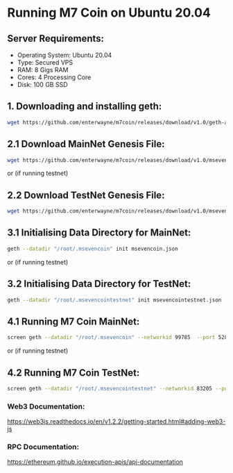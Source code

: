 # Running M7 Coin on Ubuntu 20.04

## Server Requirements:

- Operating System: Ubuntu 20.04
- Type: Secured VPS 
- RAM: 8 Gigs RAM
- Cores: 4 Processing Core
- Disk: 100 GB SSD

## 1. Downloading and installing geth:

```sh
wget https://github.com/enterwayne/m7coin/releases/download/v1.0/geth-alltools-linux-amd64.tar.xz && tar -xvf geth-alltools-linux-amd64.tar.xz && cd geth-alltools-linux-amd64 && cp * /usr/local/bin && cd ../ && rm -rf geth-alltools-linux-amd64 && rm geth-alltools-linux-amd64.tar.xz
```



## 2.1 Download MainNet Genesis File:
```sh
wget https://github.com/enterwayne/m7coin/releases/download/v1.0/msevencoin.json
```


or (if running testnet)


## 2.2 Download TestNet Genesis File:
```sh
wget https://github.com/enterwayne/m7coin/releases/download/v1.0/msevencointestnet.json
```



## 3.1 Initialising Data Directory for MainNet:
```sh
geth --datadir "/root/.msevencoin" init msevencoin.json
```


or (if running testnet)


## 3.2 Initialising Data Directory for TestNet:
```sh
geth --datadir "/root/.msevencointestnet" init msevencointestnet.json
```



## 4.1 Running M7 Coin MainNet:
```sh
screen geth --datadir "/root/.msevencoin" --networkid 99785  --port 5280 --syncmode 'full' --bootnodes enode://bfc45c38063475a6ee2cff45b3c72d296173b264bc48ae7007399dc60b893dae2df5dcb5a6ee6efe5541569da85dd47262534d23543f00a0975aa6076979b08f@172.105.49.176:5280 2>>/root/.msevencoin/chain.log &
```

or (if running testnet)


## 4.2 Running M7 Coin TestNet:
```sh
screen geth --datadir "/root/.msevencointestnet" --networkid 83205 --port 15280 --syncmode 'full' --bootnodes enode://3444ed6295e89c34997b24656df3fd1246eb006cda0e6cbe8206a143d28f382b867ebe57836d91343bdfb3591555ee266ca12220336b7b749445f1b5f62d6e06@172.104.206.6:15280 --gcmode=archive --http --http.port 19672 -http.vhosts="localhost" --http.api "eth,net,web3,txpool" 2>>/root/.msevencointestnet/chain.log &

```




### Web3 Documentation:

https://web3js.readthedocs.io/en/v1.2.2/getting-started.html#adding-web3-js


### RPC Documentation:

https://ethereum.github.io/execution-apis/api-documentation
